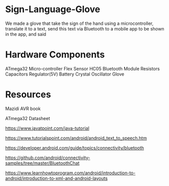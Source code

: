# Sign-Language-Glove
We made a glove that take the sign of the hand using a microcontroller, translate it to a text, send this text via Bluetooth to a mobile app to be shown in the app, and said
# Hardware Components
ATmega32 Micro-controller
Flex Sensor
HC05 Bluetooth Module
Resistors
Capacitors
Regulator(5V)
Battery
Crystal Oscillator
Glove
# Resources
Mazidi AVR book

ATmega32 Datasheet

https://www.javatpoint.com/java-tutorial

https://www.tutorialspoint.com/android/android_text_to_speech.htm

https://developer.android.com/guide/topics/connectivity/bluetooth

https://github.com/android/connectivity-samples/tree/master/BluetoothChat

https://www.learnhowtoprogram.com/android/introduction-to-android/introduction-to-xml-and-android-layouts
